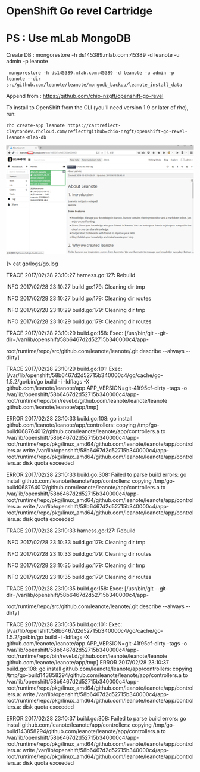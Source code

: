 OpenShift Go revel Cartridge
=============================

PS : Use mLab MongoDB
=============================

Create DB : mongorestore -h ds145389.mlab.com:45389 -d leanote -u admin -p leanote

     mongorestore -h ds145389.mlab.com:45389 -d leanote -u admin -p leanote --dir src/github.com/leanote/leanote/mongodb_backup/leanote_install_data

Append from : https://github.com/chio-nzgft/openshift-go-revel

To install to OpenShift from the CLI (you'll need version 1.9 or later of rhc), run:

    rhc create-app leanote https://cartreflect-claytondev.rhcloud.com/reflect?github=chio-nzgft/openshift-go-revel-leanote-mlab-db

![alt tag](https://github.com/chio-nzgft/openshift-go-revel-leanote-mlab-db/raw/master/show.png)


]\> cat go/logs/go.log

TRACE 2017/02/28 23:10:27 harness.go:127: Rebuild

INFO  2017/02/28 23:10:27 build.go:179: Cleaning dir tmp

INFO  2017/02/28 23:10:27 build.go:179: Cleaning dir routes

INFO  2017/02/28 23:10:29 build.go:179: Cleaning dir tmp

INFO  2017/02/28 23:10:29 build.go:179: Cleaning dir routes

TRACE 2017/02/28 23:10:29 build.go:158: Exec: [/usr/bin/git --git-dir=/var/lib/openshift/58b6467d2d52715b340000c4/app-

root/runtime/repo/src/github.com/leanote/leanote/.git describe --always --dirty]

TRACE 2017/02/28 23:10:29 build.go:101: Exec: [/var/lib/openshift/58b6467d2d52715b340000c4/go/cache/go-1.5.2/go/bin/go build -i -ldflags 
-X github.com/leanote/leanote/app.APP_VERSION=git-41f95cf-dirty -tags  -o /var/lib/openshift/58b6467d2d52715b340000c4/app-
root/runtime/repo/bin/revel.d/github.com/leanote/leanote/leanote github.com/leanote/leanote/app/tmp]

ERROR 2017/02/28 23:10:33 build.go:108: go install github.com/leanote/leanote/app/controllers: copying /tmp/go-
build068764012/github.com/leanote/leanote/app/controllers.a to /var/lib/openshift/58b6467d2d52715b340000c4/app-root/runtime/repo/pkg/linux_amd64/github.com/leanote/leanote/app/controllers.a: write /var/lib/openshift/58b6467d2d52715b340000c4/app-root/runtime/repo/pkg/linux_amd64/github.com/leanote/leanote/app/controllers.a: disk quota exceeded

ERROR 2017/02/28 23:10:33 build.go:308: Failed to parse build errors:
 go install github.com/leanote/leanote/app/controllers: copying /tmp/go-build068764012/github.com/leanote/leanote/app/controllers.a to /var/lib/openshift/58b6467d2d52715b340000c4/app-root/runtime/repo/pkg/linux_amd64/github.com/leanote/leanote/app/controllers.a: write /var/lib/openshift/58b6467d2d52715b340000c4/app-root/runtime/repo/pkg/linux_amd64/github.com/leanote/leanote/app/controllers.a: disk quota exceeded

TRACE 2017/02/28 23:10:33 harness.go:127: Rebuild

INFO  2017/02/28 23:10:33 build.go:179: Cleaning dir tmp

INFO  2017/02/28 23:10:33 build.go:179: Cleaning dir routes

INFO  2017/02/28 23:10:35 build.go:179: Cleaning dir tmp

INFO  2017/02/28 23:10:35 build.go:179: Cleaning dir routes

TRACE 2017/02/28 23:10:35 build.go:158: Exec: [/usr/bin/git --git-dir=/var/lib/openshift/58b6467d2d52715b340000c4/app-

root/runtime/repo/src/github.com/leanote/leanote/.git describe --always --dirty]

TRACE 2017/02/28 23:10:35 build.go:101: Exec: [/var/lib/openshift/58b6467d2d52715b340000c4/go/cache/go-1.5.2/go/bin/go build -i -ldflags 
-X github.com/leanote/leanote/app.APP_VERSION=git-41f95cf-dirty -tags  -o /var/lib/openshift/58b6467d2d52715b340000c4/app-root/runtime/repo/bin/revel.d/github.com/leanote/leanote/leanote github.com/leanote/leanote/app/tmp]
ERROR 2017/02/28 23:10:37 build.go:108: go install github.com/leanote/leanote/app/controllers: copying /tmp/go-build143858294/github.com/leanote/leanote/app/controllers.a to /var/lib/openshift/58b6467d2d52715b340000c4/app-root/runtime/repo/pkg/linux_amd64/github.com/leanote/leanote/app/controllers.a: write /var/lib/openshift/58b6467d2d52715b340000c4/app-root/runtime/repo/pkg/linux_amd64/github.com/leanote/leanote/app/controllers.a: disk quota exceeded

ERROR 2017/02/28 23:10:37 build.go:308: Failed to parse build errors:
 go install github.com/leanote/leanote/app/controllers: copying /tmp/go-build143858294/github.com/leanote/leanote/app/controllers.a to /var/lib/openshift/58b6467d2d52715b340000c4/app-root/runtime/repo/pkg/linux_amd64/github.com/leanote/leanote/app/controllers.a: write /var/lib/openshift/58b6467d2d52715b340000c4/app-root/runtime/repo/pkg/linux_amd64/github.com/leanote/leanote/app/controllers.a: disk quota exceeded


